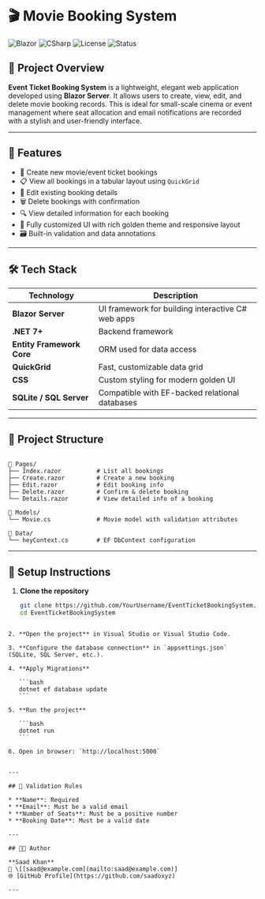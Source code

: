
# 🎬 Movie Booking System

![Blazor](https://img.shields.io/badge/Built%20With-Blazor-blueviolet?style=for-the-badge&logo=blazor)
![CSharp](https://img.shields.io/badge/Language-C%23-239120?style=for-the-badge&logo=c-sharp)
![License](https://img.shields.io/badge/License-MIT-yellow?style=for-the-badge)
![Status](https://img.shields.io/badge/Status-Completed-brightgreen?style=for-the-badge)

## 📌 Project Overview

**Event Ticket Booking System** is a lightweight, elegant web application developed using **Blazor Server**. It allows users to create, view, edit, and delete movie booking records. This is ideal for small-scale cinema or event management where seat allocation and email notifications are recorded with a stylish and user-friendly interface.

---

## 🚀 Features

- 📝 Create new movie/event ticket bookings  
- 📋 View all bookings in a tabular layout using `QuickGrid`  
- 🧾 Edit existing booking details  
- 🗑️ Delete bookings with confirmation  
- 🔍 View detailed information for each booking  
- 🎨 Fully customized UI with rich golden theme and responsive layout  
- 🗃️ Built-in validation and data annotations

---

## 🛠️ Tech Stack

| Technology | Description |
|------------|-------------|
| **Blazor Server** | UI framework for building interactive C# web apps |
| **.NET 7+** | Backend framework |
| **Entity Framework Core** | ORM used for data access |
| **QuickGrid** | Fast, customizable data grid |
| **CSS** | Custom styling for modern golden UI |
| **SQLite / SQL Server** | Compatible with EF-backed relational databases |

---

## 📂 Project Structure

```

📁 Pages/
├── Index.razor          # List all bookings
├── Create.razor         # Create a new booking
├── Edit.razor           # Edit booking info
├── Delete.razor         # Confirm & delete booking
└── Details.razor        # View detailed info of a booking

📁 Models/
└── Movie.cs             # Movie model with validation attributes

📁 Data/
└── heyContext.cs        # EF DbContext configuration

````

---

## 🧰 Setup Instructions

1. **Clone the repository**
   ```bash
   git clone https://github.com/YourUsername/EventTicketBookingSystem.git
   cd EventTicketBookingSystem
````

2. **Open the project** in Visual Studio or Visual Studio Code.

3. **Configure the database connection** in `appsettings.json` (SQLite, SQL Server, etc.).

4. **Apply Migrations**

   ```bash
   dotnet ef database update
   ```

5. **Run the project**

   ```bash
   dotnet run
   ```

6. Open in browser: `http://localhost:5000`


---

## 📌 Validation Rules

* **Name**: Required
* **Email**: Must be a valid email
* **Number of Seats**: Must be a positive number
* **Booking Date**: Must be a valid date

---

## 🧑‍💻 Author

**Saad Khan**
📧 \[[saad@example.com](mailto:saad@example.com)]
🌐 [GitHub Profile](https://github.com/saadoxyz)

---

